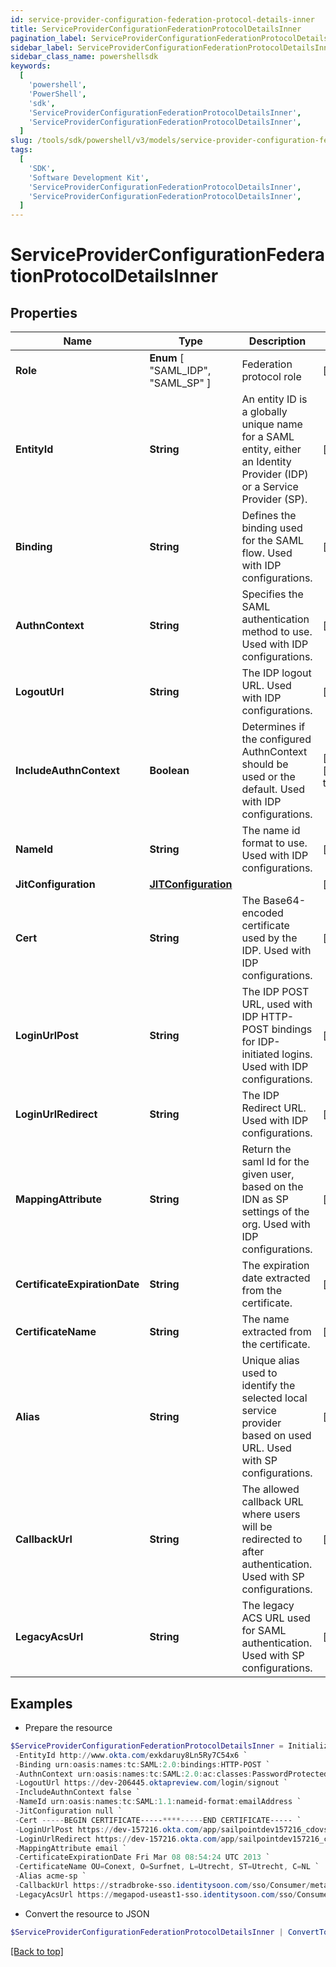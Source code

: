 ```yaml
---
id: service-provider-configuration-federation-protocol-details-inner
title: ServiceProviderConfigurationFederationProtocolDetailsInner
pagination_label: ServiceProviderConfigurationFederationProtocolDetailsInner
sidebar_label: ServiceProviderConfigurationFederationProtocolDetailsInner
sidebar_class_name: powershellsdk
keywords:
  [
    'powershell',
    'PowerShell',
    'sdk',
    'ServiceProviderConfigurationFederationProtocolDetailsInner',
    'ServiceProviderConfigurationFederationProtocolDetailsInner',
  ]
slug: /tools/sdk/powershell/v3/models/service-provider-configuration-federation-protocol-details-inner
tags:
  [
    'SDK',
    'Software Development Kit',
    'ServiceProviderConfigurationFederationProtocolDetailsInner',
    'ServiceProviderConfigurationFederationProtocolDetailsInner',
  ]
---
```


# ServiceProviderConfigurationFederationProtocolDetailsInner

## Properties

| Name | Type | Description | Notes |
| --- | --- | --- | --- |
| **Role** | **Enum** [ "SAML_IDP", "SAML_SP" ] | Federation protocol role | [optional] |
| **EntityId** | **String** | An entity ID is a globally unique name for a SAML entity, either an Identity Provider (IDP) or a Service Provider (SP). | [optional] |
| **Binding** | **String** | Defines the binding used for the SAML flow. Used with IDP configurations. | [optional] |
| **AuthnContext** | **String** | Specifies the SAML authentication method to use. Used with IDP configurations. | [optional] |
| **LogoutUrl** | **String** | The IDP logout URL. Used with IDP configurations. | [optional] |
| **IncludeAuthnContext** | **Boolean** | Determines if the configured AuthnContext should be used or the default. Used with IDP configurations. | [optional] [default to $false] |
| **NameId** | **String** | The name id format to use. Used with IDP configurations. | [optional] |
| **JitConfiguration** | [**JITConfiguration**](jit-configuration) |  | [optional] |
| **Cert** | **String** | The Base64-encoded certificate used by the IDP. Used with IDP configurations. | [optional] |
| **LoginUrlPost** | **String** | The IDP POST URL, used with IDP HTTP-POST bindings for IDP-initiated logins. Used with IDP configurations. | [optional] |
| **LoginUrlRedirect** | **String** | The IDP Redirect URL. Used with IDP configurations. | [optional] |
| **MappingAttribute** | **String** | Return the saml Id for the given user, based on the IDN as SP settings of the org. Used with IDP configurations. | [required] |
| **CertificateExpirationDate** | **String** | The expiration date extracted from the certificate. | [optional] |
| **CertificateName** | **String** | The name extracted from the certificate. | [optional] |
| **Alias** | **String** | Unique alias used to identify the selected local service provider based on used URL. Used with SP configurations. | [optional] |
| **CallbackUrl** | **String** | The allowed callback URL where users will be redirected to after authentication. Used with SP configurations. | [required] |
| **LegacyAcsUrl** | **String** | The legacy ACS URL used for SAML authentication. Used with SP configurations. | [optional] |

## Examples

- Prepare the resource

```powershell
$ServiceProviderConfigurationFederationProtocolDetailsInner = Initialize-ServiceProviderConfigurationFederationProtocolDetailsInner  -Role SAML_IDP `
 -EntityId http://www.okta.com/exkdaruy8Ln5Ry7C54x6 `
 -Binding urn:oasis:names:tc:SAML:2.0:bindings:HTTP-POST `
 -AuthnContext urn:oasis:names:tc:SAML:2.0:ac:classes:PasswordProtectedTransport `
 -LogoutUrl https://dev-206445.oktapreview.com/login/signout `
 -IncludeAuthnContext false `
 -NameId urn:oasis:names:tc:SAML:1.1:nameid-format:emailAddress `
 -JitConfiguration null `
 -Cert -----BEGIN CERTIFICATE-----****-----END CERTIFICATE----- `
 -LoginUrlPost https://dev-157216.okta.com/app/sailpointdev157216_cdovsaml_1/exkdaruy8Ln5Ry7C54x6/sso/saml `
 -LoginUrlRedirect https://dev-157216.okta.com/app/sailpointdev157216_cdovsaml_1/exkdaruy8Ln5Ry7C54x6/sso/saml `
 -MappingAttribute email `
 -CertificateExpirationDate Fri Mar 08 08:54:24 UTC 2013 `
 -CertificateName OU=Conext, O=Surfnet, L=Utrecht, ST=Utrecht, C=NL `
 -Alias acme-sp `
 -CallbackUrl https://stradbroke-sso.identitysoon.com/sso/Consumer/metaAlias/cdov-saml/sp `
 -LegacyAcsUrl https://megapod-useast1-sso.identitysoon.com/sso/Consumer/metaAlias/acme/sp
```

- Convert the resource to JSON

```powershell
$ServiceProviderConfigurationFederationProtocolDetailsInner | ConvertTo-JSON
```

[[Back to top]](#)
